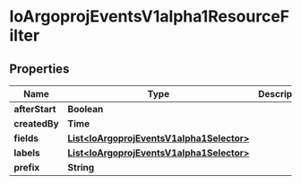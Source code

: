 

# IoArgoprojEventsV1alpha1ResourceFilter


## Properties

Name | Type | Description | Notes
------------ | ------------- | ------------- | -------------
**afterStart** | **Boolean** |  |  [optional]
**createdBy** | **Time** |  |  [optional]
**fields** | [**List&lt;IoArgoprojEventsV1alpha1Selector&gt;**](IoArgoprojEventsV1alpha1Selector.md) |  |  [optional]
**labels** | [**List&lt;IoArgoprojEventsV1alpha1Selector&gt;**](IoArgoprojEventsV1alpha1Selector.md) |  |  [optional]
**prefix** | **String** |  |  [optional]




